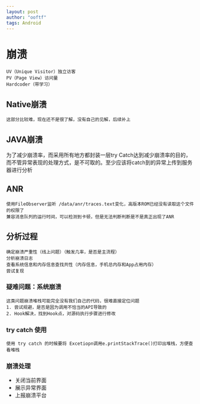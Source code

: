 ```yaml
---
layout: post
author: "ooftf"
tags: Android
---
```


# 崩溃
    UV（Unique Visitor）独立访客
    PV（Page View）访问量
    Hardcoder（带学习）
## Native崩溃
    这部分比较难，现在还不是很了解，没有自己的见解，后续补上
## JAVA崩溃
为了减少崩溃率，而采用所有地方都封装一层try Catch达到减少崩溃率的目的，而不管异常表现的处理方式，是不可取的。至少应该将catch到的异常上传到服务器进行分析
## ANR
    使用FileObserver监听 /data/anr/traces.text变化，高版本ROM已经没有读取这个文件的权限了
    兼容消息队列的运行时间，可以检测到卡顿，但是无法判断判断是不是真正出现了ANR
## 分析过程
    确定崩溃严重性（线上问题）（触发几率，是否是主流程）
    分析崩溃日志
    查看系统信息和内存信息查找共性（内存信息，手机总内存和App占用内存）
    尝试复现
### 疑难问题：系统崩溃
    这类问题崩溃堆栈可能完全没有我们自己的代码，很难直接定位问题
    1. 尝试规避，是否是因为调用不恰当的API导致的
    2. Hook解决，找到Hook点，对源码执行步骤进行修改
### try catch 使用
    使用 try catch 的时候要将 Excetiopn调用e.printStackTrace()打印出堆栈，方便查看堆栈 
### 崩溃处理
* 关闭当前界面
* 展示异常界面
* 上报崩溃平台


    
   
    
    
    
    
    
   
    
